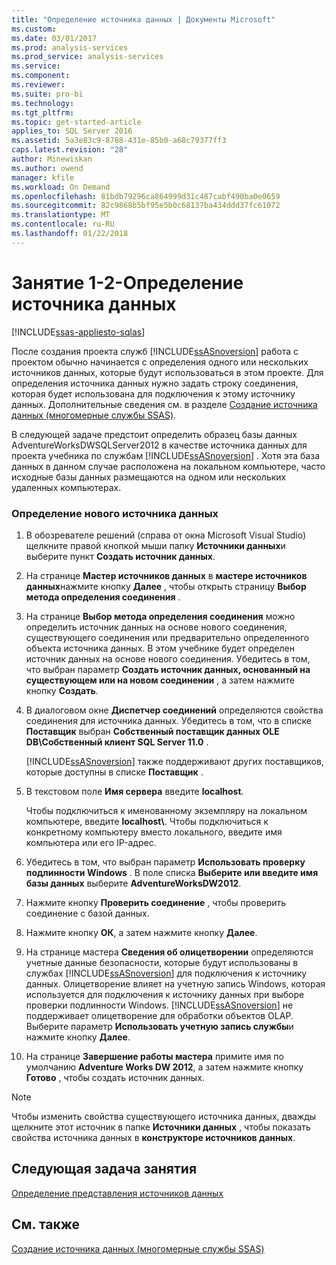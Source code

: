 ```yaml
---
title: "Определение источника данных | Документы Microsoft"
ms.custom: 
ms.date: 03/01/2017
ms.prod: analysis-services
ms.prod_service: analysis-services
ms.service: 
ms.component: 
ms.reviewer: 
ms.suite: pro-bi
ms.technology: 
ms.tgt_pltfrm: 
ms.topic: get-started-article
applies_to: SQL Server 2016
ms.assetid: 5a3e83c9-8788-431e-85b0-a68c79377ff3
caps.latest.revision: "28"
author: Minewiskan
ms.author: owend
manager: kfile
ms.workload: On Demand
ms.openlocfilehash: 81bdb79296ca864999d31c487cabf490ba0e0659
ms.sourcegitcommit: 82c9868b5bf95e5b0c68137ba434ddd37fc61072
ms.translationtype: MT
ms.contentlocale: ru-RU
ms.lasthandoff: 01/22/2018
---
```

# <a name="lesson-1-2---defining-a-data-source"></a>Занятие 1-2-Определение источника данных
[!INCLUDE[ssas-appliesto-sqlas](../includes/ssas-appliesto-sqlas.md)]

После создания проекта служб [!INCLUDE[ssASnoversion](../includes/ssasnoversion-md.md)] работа с проектом обычно начинается с определения одного или нескольких источников данных, которые будут использоваться в этом проекте. Для определения источника данных нужно задать строку соединения, которая будет использована для подключения к этому источнику данных. Дополнительные сведения см. в разделе [Создание источника данных (многомерные службы SSAS)](../analysis-services/multidimensional-models/create-a-data-source-ssas-multidimensional.md).  
  
В следующей задаче предстоит определить образец базы данных AdventureWorksDWSQLServer2012 в качестве источника данных для проекта учебника по службам [!INCLUDE[ssASnoversion](../includes/ssasnoversion-md.md)] . Хотя эта база данных в данном случае расположена на локальном компьютере, часто исходные базы данных размещаются на одном или нескольких удаленных компьютерах.  
  
### <a name="to-define-a-new-data-source"></a>Определение нового источника данных  
  
1.  В обозревателе решений (справа от окна Microsoft Visual Studio) щелкните правой кнопкой мыши папку **Источники данных**и выберите пункт **Создать источник данных**.  
  
2.  На странице **Мастер источников данных** в **мастере источников данных**нажмите кнопку **Далее** , чтобы открыть страницу **Выбор метода определения соединения** .  
  
3.  На странице **Выбор метода определения соединения** можно определить источник данных на основе нового соединения, существующего соединения или предварительно определенного объекта источника данных. В этом учебнике будет определен источник данных на основе нового соединения. Убедитесь в том, что выбран параметр **Создать источник данных, основанный на существующем или на новом соединении** , а затем нажмите кнопку **Создать**.  
  
4.  В диалоговом окне **Диспетчер соединений** определяются свойства соединения для источника данных. Убедитесь в том, что в списке **Поставщик** выбран **Собственный поставщик данных OLE DB\Собственный клиент SQL Server 11.0** .  
  
    [!INCLUDE[ssASnoversion](../includes/ssasnoversion-md.md)] также поддерживают других поставщиков, которые доступны в списке **Поставщик** .  
  
5.  В текстовом поле **Имя сервера** введите **localhost**.  
  
    Чтобы подключиться к именованному экземпляру на локальном компьютере, введите **localhost\\<instance name>**. Чтобы подключиться к конкретному компьютеру вместо локального, введите имя компьютера или его IP-адрес.  
  
6.  Убедитесь в том, что выбран параметр **Использовать проверку подлинности Windows** . В поле списка **Выберите или введите имя базы данных** выберите **AdventureWorksDW2012**.  
  
7.  Нажмите кнопку **Проверить соединение** , чтобы проверить соединение с базой данных.  
  
8.  Нажмите кнопку **ОК**, а затем нажмите кнопку **Далее**.  
  
9. На странице мастера **Сведения об олицетворении** определяются учетные данные безопасности, которые будут использованы в службах [!INCLUDE[ssASnoversion](../includes/ssasnoversion-md.md)] для подключения к источнику данных. Олицетворение влияет на учетную запись Windows, которая используется для подключения к источнику данных при выборе проверки подлинности Windows. [!INCLUDE[ssASnoversion](../includes/ssasnoversion-md.md)] не поддерживает олицетворение для обработки объектов OLAP. Выберите параметр **Использовать учетную запись службы**и нажмите кнопку **Далее**.  
  
10. На странице **Завершение работы мастера** примите имя по умолчанию **Adventure Works DW 2012**, а затем нажмите кнопку **Готово** , чтобы создать источник данных.  
  
> [!NOTE]  
> Чтобы изменить свойства существующего источника данных, дважды щелкните этот источник в папке **Источники данных** , чтобы показать свойства источника данных в **конструкторе источников данных**.  
  
## <a name="next-task-in-lesson"></a>Следующая задача занятия  
[Определение представления источников данных](../analysis-services/lesson-1-3-defining-a-data-source-view.md)  
  
## <a name="see-also"></a>См. также  
[Создание источника данных (многомерные службы SSAS)](../analysis-services/multidimensional-models/create-a-data-source-ssas-multidimensional.md)  
  
